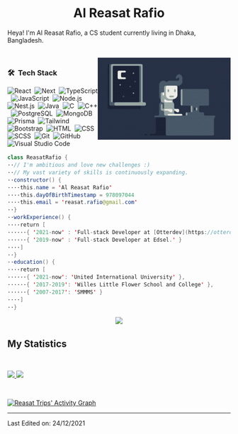 <h1 align="center">
  <b>Al Reasat Rafio</b>
</h1>

Heya! I'm Al Reasat Rafio, a CS student currently living in Dhaka, Bangladesh.

<br>


<img alt="Night Coding" src="https://raw.githubusercontent.com/AVS1508/AVS1508/master/assets/Night-Coding.gif" align="right"/>

### 🛠 &nbsp;Tech Stack

![React](https://img.shields.io/badge/-React-05122A?style=flat&logo=react)&nbsp;
![Next](https://img.shields.io/badge/-Next.js-05122A?style=flat&logo=next.js)&nbsp;
![TypeScript](https://img.shields.io/badge/-TypeScript-05122A?style=flat&logo=typescript)&nbsp;
![JavaScript](https://img.shields.io/badge/-JavaScript-05122A?style=flat&logo=javascript)&nbsp;
![Node.js](https://img.shields.io/badge/-Node.js-05122A?style=flat&logo=node.js)&nbsp;
![Nest.js](https://img.shields.io/badge/-Nest.js-05122A?style=flat&logo=nest.js)&nbsp;
![Java](https://img.shields.io/badge/-Java-05122A?style=flat&logo=Java&logoColor=FFA518)&nbsp;
![C](https://img.shields.io/badge/-C-05122A?style=flat&logo=C&logoColor=A8B9CC)&nbsp;
![C++](https://img.shields.io/badge/-C++-05122A?style=flat&logo=C%2B%2B&logoColor=00599C)&nbsp;
![PostgreSQL](https://img.shields.io/badge/-PostgreSQL-05122A?style=flat&logo=postgresql&logoColor=563D7C)&nbsp;
![MongoDB](https://img.shields.io/badge/-MongoDB-05122A?style=flat&logo=mongodb&logoColor=563D7C)&nbsp;
![Prisma](https://img.shields.io/badge/-Prisma-05122A?style=flat&logo=prisma&logoColor=563D7C)&nbsp;
![Tailwind](https://img.shields.io/badge/-Tailwind-05122A?style=flat&logo=tailwind&logoColor=563D7C)&nbsp;
![Bootstrap](https://img.shields.io/badge/-Bootstrap-05122A?style=flat&logo=bootstrap&logoColor=563D7C)&nbsp;
![HTML](https://img.shields.io/badge/-HTML-05122A?style=flat&logo=HTML5)&nbsp;
![CSS](https://img.shields.io/badge/-CSS-05122A?style=flat&logo=CSS3&logoColor=1572B6)&nbsp;
![SCSS](https://img.shields.io/badge/-SCSS-05122A?style=flat&logo=SCSS3&logoColor=1572B6)&nbsp;
![Git](https://img.shields.io/badge/-Git-05122A?style=flat&logo=git)&nbsp;
![GitHub](https://img.shields.io/badge/-GitHub-05122A?style=flat&logo=github)&nbsp;
![Visual Studio Code](https://img.shields.io/badge/-Visual%20Studio%20Code-05122A?style=flat&logo=visual-studio-code&logoColor=007ACC)&nbsp;


```java
class ReasatRafio {
··// I'm ambitious and love new challenges :)
··// My vast variety of skills is continuously expanding.
··constructor() {
····this.name = 'Al Reasat Rafio'
····this.dayOfBirthTimestamp = 978097044
····this.email = 'reasat.rafio@gmail.com'
··}
··workExperience() {
····return [
······{ '2021-now' : 'Full-stack Developer at [Otterdev](https://otterdev.io)' }
······{ '2019-now' : 'Full-stack Developer at Edsel.' }
····]
··}
··education() {
····return [
······{ '2021-now': 'United International University' },
······{ '2017-2019': 'Willes Little Flower School and College' },
······{ '2007-2017': 'SMMMS' }
····]
··}
```

<div align="center">
  <a href="https://open.spotify.com/user/6s6pbtefezpookh8gwnkko15v">
    <img src="https://readme-spotify-tingz.vercel.app/api/now-playing">
  </a>
</div>

<!--
<div align="center">
  <a href="https://open.spotify.com/user/31rl2jnzeabxo5kfeqn3rnzdaviq">
    <img src="https://spotify-readme-theta-virid.vercel.app/api?scan=true&theme=dark" width="240px">
  </a>
</div>
-->

## My Statistics

<br/>
<p align="left">
  <a href="https://reasat-rafio.dev/">
  <img width="49.5%" src="https://github-readme-stats.vercel.app/api?username=reasat-rafio&show_icons=true&theme=gruvbox&hide_border=true" />
    <img width="49.5%" src="https://github-readme-streak-stats.herokuapp.com/?user=reasat-rafio&theme=gruvbox&hide_border=true" />
  </a>
</p>
<br>

[![Reasat Trips' Activity Graph](https://activity-graph.herokuapp.com/graph?username=reasat-rafio&custom_title=Reasat%20Trips's%20Contribution%20Graph&theme=gruvbox&bg_color=282828&hide_border=true&line=d1a01f&point=c58545)](https://reasat-rafio.dev)

------

Last Edited on: 24/12/2021

